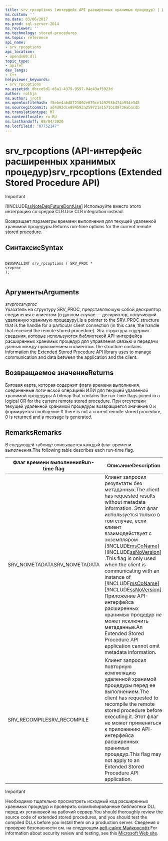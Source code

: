 ```yaml
---
title: srv_rpcoptions (интерфейс API расширенных хранимых процедур) | Документы Майкрософт
ms.custom: ''
ms.date: 03/06/2017
ms.prod: sql-server-2014
ms.reviewer: ''
ms.technology: stored-procedures
ms.topic: reference
api_name:
- srv_rpcoptions
api_location:
- opends60.dll
topic_type:
- apiref
dev_langs:
- C++
helpviewer_keywords:
- srv_rpcoptions
ms.assetid: dbcce5d1-d5a1-4379-9597-04e43af5923d
author: rothja
ms.author: jroth
ms.openlocfilehash: f5ebe4ab48721002e679ce149293b474a934e348
ms.sourcegitcommit: ad4d92dce894592a259721a1571b1d8736abacdb
ms.translationtype: MT
ms.contentlocale: ru-RU
ms.lasthandoff: 08/04/2020
ms.locfileid: "87752147"
---
```

# <a name="srv_rpcoptions-extended-stored-procedure-api"></a><span data-ttu-id="0ac26-102">srv_rpcoptions (API-интерфейс расширенных хранимых процедур)</span><span class="sxs-lookup"><span data-stu-id="0ac26-102">srv_rpcoptions (Extended Stored Procedure API)</span></span>
    
> [!IMPORTANT]  
>  [!INCLUDE[ssNoteDepFutureDontUse](../../includes/ssnotedepfuturedontuse-md.md)] <span data-ttu-id="0ac26-103">Используйте вместо этого интеграцию со средой CLR.</span><span class="sxs-lookup"><span data-stu-id="0ac26-103">Use CLR integration instead.</span></span>  
  
 <span data-ttu-id="0ac26-104">Возвращает параметры времени выполнения для текущей удаленной хранимой процедуры.</span><span class="sxs-lookup"><span data-stu-id="0ac26-104">Returns run-time options for the current remote stored procedure.</span></span>  
  
## <a name="syntax"></a><span data-ttu-id="0ac26-105">Синтаксис</span><span class="sxs-lookup"><span data-stu-id="0ac26-105">Syntax</span></span>  
  
```  
  
DBUSMALLINT srv_rpcoptions ( SRV_PROC *  
srvproc   
);  
  
```  
  
## <a name="arguments"></a><span data-ttu-id="0ac26-106">Аргументы</span><span class="sxs-lookup"><span data-stu-id="0ac26-106">Arguments</span></span>  
 <span data-ttu-id="0ac26-107">*srvproc*</span><span class="sxs-lookup"><span data-stu-id="0ac26-107">*srvproc*</span></span>  
 <span data-ttu-id="0ac26-108">Указатель на структуру SRV_PROC, представляющую собой дескриптор соединения с клиентом (в данном случае — дескриптор, получивший удаленную хранимую процедуру).</span><span class="sxs-lookup"><span data-stu-id="0ac26-108">Is a pointer to the SRV_PROC structure that is the handle for a particular client connection (in this case, the handle that received the remote stored procedure).</span></span> <span data-ttu-id="0ac26-109">Эта структура содержит сведения, которые используются библиотекой API-интерфейса расширенных хранимых процедур для управления связью и передачи данных между приложением и клиентом.</span><span class="sxs-lookup"><span data-stu-id="0ac26-109">The structure contains information the Extended Stored Procedure API library uses to manage communication and data between the application and the client.</span></span>  
  
## <a name="returns"></a><span data-ttu-id="0ac26-110">Возвращаемое значение</span><span class="sxs-lookup"><span data-stu-id="0ac26-110">Returns</span></span>  
 <span data-ttu-id="0ac26-111">Битовая карта, которая содержит флаги времени выполнения, соединенные логической операцией ИЛИ для текущей удаленной хранимой процедуры.</span><span class="sxs-lookup"><span data-stu-id="0ac26-111">A bitmap that contains the run-time flags joined in a logical OR for the current remote stored procedure.</span></span> <span data-ttu-id="0ac26-112">При отсутствии текущей удаленной хранимой процедуры возвращается значение 0 и формируется сообщение.</span><span class="sxs-lookup"><span data-stu-id="0ac26-112">If there is not a current remote stored procedure, 0 is returned and a message is generated.</span></span>  
  
## <a name="remarks"></a><span data-ttu-id="0ac26-113">Remarks</span><span class="sxs-lookup"><span data-stu-id="0ac26-113">Remarks</span></span>  
 <span data-ttu-id="0ac26-114">В следующей таблице описывается каждый флаг времени выполнения.</span><span class="sxs-lookup"><span data-stu-id="0ac26-114">The following table describes each run-time flag.</span></span>  
  
|<span data-ttu-id="0ac26-115">Флаг времени выполнения</span><span class="sxs-lookup"><span data-stu-id="0ac26-115">Run-time flag</span></span>|<span data-ttu-id="0ac26-116">Описание</span><span class="sxs-lookup"><span data-stu-id="0ac26-116">Description</span></span>|  
|--------------------|-----------------|  
|<span data-ttu-id="0ac26-117">SRV_NOMETADATA</span><span class="sxs-lookup"><span data-stu-id="0ac26-117">SRV_NOMETADATA</span></span>|<span data-ttu-id="0ac26-118">Клиент запросил результаты без метаданных.</span><span class="sxs-lookup"><span data-stu-id="0ac26-118">The client has requested results without metadata information.</span></span> <span data-ttu-id="0ac26-119">Этот флаг используется только в том случае, если клиент взаимодействует с экземпляром [!INCLUDE[msCoName](../../includes/msconame-md.md)] [!INCLUDE[ssNoVersion](../../includes/ssnoversion-md.md)] .</span><span class="sxs-lookup"><span data-stu-id="0ac26-119">This flag is only used when the client is communicating with an instance of [!INCLUDE[msCoName](../../includes/msconame-md.md)] [!INCLUDE[ssNoVersion](../../includes/ssnoversion-md.md)].</span></span> <span data-ttu-id="0ac26-120">Приложение API-интерфейса расширенных хранимых процедур не может исключить метаданные.</span><span class="sxs-lookup"><span data-stu-id="0ac26-120">An Extended Stored Procedure API application cannot omit metadata information.</span></span>|  
|<span data-ttu-id="0ac26-121">SRV_RECOMPILE</span><span class="sxs-lookup"><span data-stu-id="0ac26-121">SRV_RECOMPILE</span></span>|<span data-ttu-id="0ac26-122">Клиент запросил повторную компиляцию удаленной хранимой процедуры перед ее выполнением.</span><span class="sxs-lookup"><span data-stu-id="0ac26-122">The client has requested to recompile the remote stored procedure before executing it.</span></span> <span data-ttu-id="0ac26-123">Этот флаг не может применяться к приложению API-интерфейса расширенных хранимых процедур.</span><span class="sxs-lookup"><span data-stu-id="0ac26-123">This flag may not apply to an Extended Stored Procedure API application.</span></span>|  
  
> [!IMPORTANT]  
>  <span data-ttu-id="0ac26-124">Необходимо тщательно просмотреть исходный код расширенных хранимых процедур и проверить скомпилированные библиотеки DLL перед их установкой на рабочий сервер.</span><span class="sxs-lookup"><span data-stu-id="0ac26-124">You should thoroughly review the source code of extended stored procedures, and you should test the compiled DLLs before you install them on a production server.</span></span> <span data-ttu-id="0ac26-125">Сведения о проверке безопасности см. на следующем [веб-сайте Майкрософт](https://go.microsoft.com/fwlink/?LinkID=54761&amp;clcid=0x409https://msdn.microsoft.com/security/).</span><span class="sxs-lookup"><span data-stu-id="0ac26-125">For information about security review and testing, see this [Microsoft Web site](https://go.microsoft.com/fwlink/?LinkID=54761&amp;clcid=0x409https://msdn.microsoft.com/security/).</span></span>  
  
  
